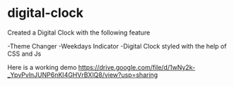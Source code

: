 # digital-clock

Created a Digital Clock with the following feature

-Theme Changer
-Weekdays Indicator
-Digital Clock styled with the help of CSS and Js

Here is a working demo
https://drive.google.com/file/d/1wNy2k-_YpvPvlnJUNP6nKI4GHVrBXlQ8/view?usp=sharing

